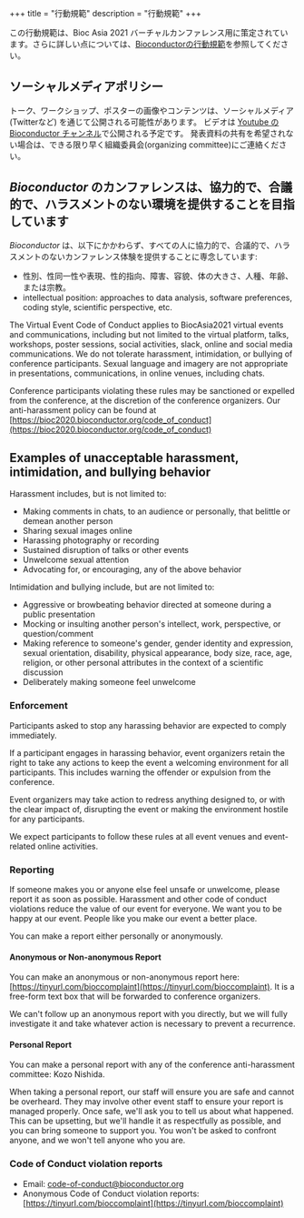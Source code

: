 +++
title = "行動規範"
description = "行動規範"
+++

この行動規範は、Bioc Asia 2021 バーチャルカンファレンス用に策定されています。さらに詳しい点については、[Bioconductorの行動規範](https://www.bioconductor.org/about/code-of-conduct/)を参照してください。
<!-- The original Code of Conduct is copy-pasted and quoted below -->

## ソーシャルメディアポリシー

トーク、ワークショップ、ポスターの画像やコンテンツは、ソーシャルメディア (Twitterなど) を通じて公開される可能性があります。
ビデオは [Youtube の Bioconductor チャンネル](https://www.youtube.com/user/bioconductor)で公開される予定です。
発表資料の共有を希望されない場合は、できる限り早く組織委員会(organizing committee)にご連絡ください。
<!--To avoid confusion, presentations not to be shared should be labeled "Do Not Share" on each slide, as should be posters.-->

## _Bioconductor_ のカンファレンスは、協力的で、合議的で、ハラスメントのない環境を提供することを目指しています

_Bioconductor_ は、以下にかかわらず、すべての人に協力的で、合議的で、ハラスメントのないカンファレンス体験を提供することに専念しています:

* 性別、性同一性や表現、性的指向、障害、容貌、体の大きさ、人種、年齢、または宗教。
* intellectual position: approaches to data analysis, software preferences, coding style, scientific perspective, etc.

The Virtual Event Code of Conduct applies to BiocAsia2021 virtual events and communications, including but not limited to the virtual platform, talks, workshops, poster sessions, social activities, slack, online and social media communications. We do not tolerate harassment, intimidation, or bullying of conference participants. Sexual language and imagery are not appropriate in presentations, communications, in online venues, including chats. 

Conference participants violating these rules may be sanctioned or expelled from the conference, 
at the discretion of the conference organizers. Our anti-harassment policy can be found at [https://bioc2020.bioconductor.org/code_of_conduct](https://bioc2020.bioconductor.org/code_of_conduct)

## Examples of unacceptable harassment, intimidation, and bullying behavior

Harassment includes, but is not limited to:

* Making comments in chats, to an audience or personally, that belittle or demean another person
* Sharing sexual images online
* Harassing photography or recording
* Sustained disruption of talks or other events
* Unwelcome sexual attention
* Advocating for, or encouraging, any of the above behavior 

Intimidation and bullying include, but are not limited to:

* Aggressive or browbeating behavior directed at someone during a public presentation
* Mocking or insulting another person's intellect, work, perspective, or question/comment
* Making reference to someone's gender, gender identity and expression, sexual orientation, disability, 
physical appearance, body size, race, age, religion, or other personal attributes in the context of a scientific 
discussion
* Deliberately making someone feel unwelcome

### Enforcement

Participants asked to stop any harassing behavior are expected to comply immediately.

If a participant engages in harassing behavior, event organizers retain the right to take any actions to keep the event a welcoming environment for all participants. This includes warning the offender or expulsion from the conference. 

Event organizers may take action to redress anything designed to, or with the clear impact of, disrupting the event or making the environment hostile for any participants. 

We expect participants to follow these rules at all event venues and event-related online activities.

### Reporting

If someone makes you or anyone else feel unsafe or unwelcome, please report it as soon as possible. 
Harassment and other code of conduct violations reduce the value of our event for everyone. 
We want you to be happy at our event. People like you make our event a better place. 

You can make a report either personally or anonymously. 

#### Anonymous or Non-anonymous Report

You can make an anonymous or non-anonymous report here: [https://tinyurl.com/bioccomplaint](https://tinyurl.com/bioccomplaint). It is a free-form text box that will be forwarded to conference organizers.

We can't follow up an anonymous report with you directly, but we will fully investigate it and take whatever action is necessary to prevent a recurrence. 

#### Personal Report

You can make a personal report with any of the conference anti-harassment committee: Kozo Nishida.

When taking a personal report, our staff will ensure you are safe and cannot be overheard. They may involve other event staff to ensure your report is managed properly. Once safe, we'll ask you to tell us about what happened. This can be upsetting, but we'll handle it as respectfully as possible, and you can bring someone to support you. You won't be asked to confront anyone, and we won't tell anyone who you are. 

### Code of Conduct violation reports 

* Email: [code-of-conduct@bioconductor.org](mailto:workshop@bioconductor.org?subject=BioC2019%20code-of-conduct)
* Anonymous Code of Conduct violation reports: [https://tinyurl.com/bioccomplaint](https://tinyurl.com/bioccomplaint)
